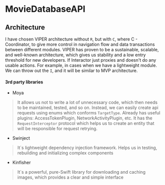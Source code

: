 # MovieDatabaseAPI

## Architecture 
I have chosen VIPER architecture without `R`, but with `C`, where C - Coordinator, to give more control in navigation flow and data transactions between different modules. 
VIPER has proven to be a sustainable, scalable, and well-known architecture, which gives us stability and a low entry threshold for new developers. 
If Interactor just proxies and doesn't do any usable actions. For example, in cases when we have a lightweight module. We can throw out the `I`, and it will be similar to MVP architecture.

#### 3rd party libraries

- Moya
> It allows us not to write a lot of unnecessary code, which then needs to be maintained, tested, and so on.
Instead, we can easily create api requests using enums which conforms `TargetType`.
Already has useful plugins: AccessTokenPlugin, NetworkActivityPlugin, etc. 
It has the `RequestInterceptor` protocol which helps us to create an entity that will be responsible for request retrying.
- Swinject
> It`s lightweight dependency injection framework. 
Helps us in testing, rebuilding and initializing complex components
- Kinfisher
> It`s a powerful, pure-Swift library for downloading and caching images, which provides a clear and simple interface
